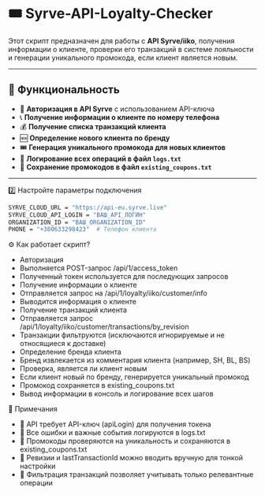 # 🎟 Syrve-API-Loyalty-Checker

Этот скрипт предназначен для работы с **API Syrve/iiko**, получения информации о клиенте, проверки его транзакций в системе лояльности и генерации уникального промокода, если клиент является новым.

---

## 🚀 Функциональность

- 🔑 **Авторизация в API Syrve** с использованием API-ключа
- 📞 **Получение информации о клиенте по номеру телефона**
- 💰 **Получение списка транзакций клиента**
- 🆕 **Определение нового клиента по бренду**
- 🎟 **Генерация уникального промокода для новых клиентов**
- 📄 **Логирование всех операций в файл `logs.txt`**
- 💾 **Сохранение промокодов в файл `existing_coupons.txt`**

---
2️⃣ Настройте параметры подключения
```bash
SYRVE_CLOUD_URL = "https://api-eu.syrve.live"
SYRVE_CLOUD_API_LOGIN = "ВАШ_API_ЛОГИН"
ORGANIZATION_ID = "ВАШ_ORGANIZATION_ID"
PHONE = "+380633298423"  # Телефон клиента
```

⚙️ Как работает скрипт?
- Авторизация
- Выполняется POST-запрос /api/1/access_token
- Полученный токен используется для последующих запросов
- Получение информации о клиенте
- Отправляется запрос на /api/1/loyalty/iiko/customer/info
- Выводится информация о клиенте
- Получение транзакций клиента
- Отправляется запрос /api/1/loyalty/iiko/customer/transactions/by_revision
- Транзакции фильтруются (исключаются игнорируемые и не относящиеся к доставке)
- Определение бренда клиента
- Бренд извлекается из комментария клиента (например, SH, BL, BS)
- Проверка, является ли клиент новым
- Если клиент новый по бренду, генерируется уникальный промокод
- Промокод сохраняется в existing_coupons.txt
- Вывод информации в консоль и логирование всех шагов



📝 Примечания
- 📌 API требует API-ключ (apiLogin) для получения токена
- 📌 Все ошибки и важные события логируются в logs.txt
- 📌 Промокоды проверяются на уникальность и сохраняются в existing_coupons.txt
- 📌 Ревизии и lastTransactionId можно вводить вручную для тонкой настройки
- 📌 Фильтрация транзакций позволяет учитывать только релевантные операции
